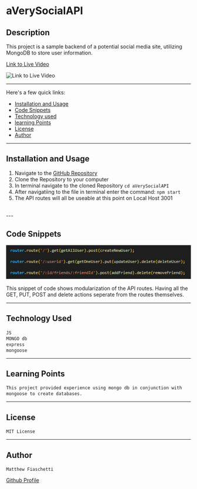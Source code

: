 # aVerySocialAPI

## Description

This project is a sample backend of a potential social media site, utilizing MongoDB to store user information.

[Link to Live Video](https://drive.google.com/file/d/1fKOVy6r5dJq7ojo_ALoYxHYHm5NS8hmn/view)

![Link to Live Video](./Assets/Images/demo.gif)

---

Here's a few quick links:

* [Installation and Usage](#Installation-and-Usage)
* [Code Snippets](#code-snippets)
* [Technology used](#technology-used)
* [learning Points](#learning-points)
* [License](#license)
* [Author](#author)
---

## Installation and Usage

1. Navigate to the [GitHub Repository](https://github.com/fiaschettima/aVerySocialAPI) 
2. Clone the Repository to your computer
3. In terminal navigate to the cloned Repository
`
cd aVerySocialAPI
`
4. After navigatiing to the file in terminal enter the command:
`
npm start
`
5. The API routes will all be useable at this point on Local Host 3001
<br>
---


## Code Snippets

![Code Ex](./Assets/Images/codeSnip.png)

This snippet of code shows modularization of the API routes. Having all the GET, PUT, POST and delete actions seperate from the routes themselves.

---

## Technology Used
    
    JS
    MONGO db
    express
    mongoose

---

## Learning Points
    
    This project provided experience using mongo db in conjunction with mongoose to create databases.

---

## License

    MIT License
---
## Author
    
    Matthew Fiaschetti 
[Github Profile](https://github.com/fiaschettima)
